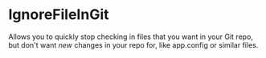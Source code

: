 # IgnoreFileInGit
Allows you to quickly stop checking in files that you want in your Git repo, but don't want *new* changes in your repo for, like app.config or similar files.
